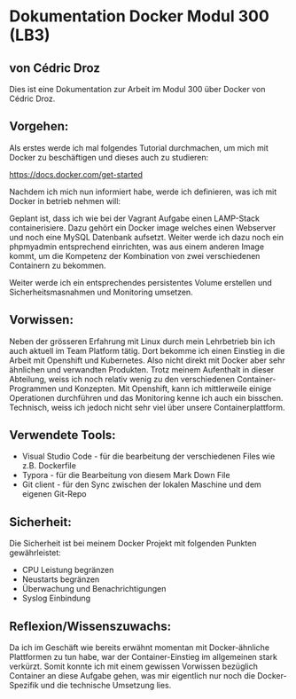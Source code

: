 # Dokumentation Docker Modul 300 (LB3)

## von Cédric Droz

Dies ist eine Dokumentation zur Arbeit im Modul 300 über Docker von Cédric Droz.



## Vorgehen:

Als erstes werde ich mal folgendes Tutorial durchmachen, um mich mit Docker zu beschäftigen und dieses auch zu studieren:

<https://docs.docker.com/get-started>



Nachdem ich mich nun informiert habe, werde ich definieren, was ich mit Docker in betrieb nehmen will:



Geplant ist, dass ich wie bei der Vagrant Aufgabe einen LAMP-Stack containerisiere. Dazu gehört ein Docker image welches einen Webserver und noch eine MySQL Datenbank aufsetzt. Weiter werde ich dazu noch ein phpmyadmin entsprechend einrichten, was aus einem anderen Image kommt, um die Kompetenz der Kombination von zwei verschiedenen Containern zu bekommen.

Weiter werde ich ein entsprechendes persistentes Volume erstellen und Sicherheitsmasnahmen und Monitoring umsetzen.



## Vorwissen:

Neben der grösseren Erfahrung mit Linux durch mein Lehrbetrieb bin ich auch aktuell im Team Platform tätig. Dort bekomme ich einen Einstieg in die Arbeit mit Openshift und Kubernetes. Also nicht direkt mit Docker aber sehr ähnlichen und verwandten Produkten. Trotz meinem Aufenthalt in dieser Abteilung, weiss ich noch relativ wenig zu den verschiedenen Container-Programmen und Konzepten. Mit Openshift, kann ich mittlerweile einige Operationen durchführen und das Monitoring kenne ich auch ein bisschen. Technisch, weiss ich jedoch nicht sehr viel über unsere Containerplattform. 



## Verwendete Tools:

- Visual Studio Code - für die bearbeitung der verschiedenen Files wie z.B. Dockerfile
- Typora - für die Bearbeitung von diesem Mark Down File
- Git client - für den Sync zwischen der lokalen Maschine und dem eigenen Git-Repo



## Sicherheit:

Die Sicherheit ist bei meinem Docker Projekt mit folgenden Punkten gewährleistet:

- CPU Leistung begränzen
- Neustarts begränzen
- Überwachung und Benachrichtigungen
- Syslog Einbindung



## Reflexion/Wissenszuwachs:

Da ich im Geschäft wie bereits erwähnt momentan mit Docker-ähnliche Plattformen zu tun habe, war der Container-Einstieg im allgemeinen stark verkürzt. Somit konnte ich mit einem gewissen Vorwissen bezüglich Container an diese Aufgabe gehen, was mir eigentlich nur noch die Docker-Spezifik und die technische Umsetzung lies.